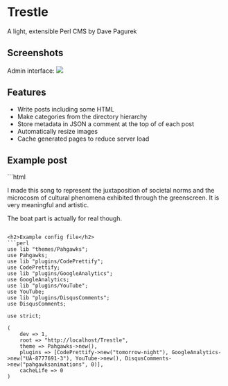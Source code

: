 <h1>Trestle</h1>
A light, extensible Perl CMS by Dave Pagurek

<h2>Screenshots</h2>
Admin interface:
<img src=”http://davepagurek.com/content/images/2015/2/trestle-admin-medium.jpg”>

<h2>Features</h2>
<ul>
    <li>Write posts including some HTML</li>
    <li>Make categories from the directory hierarchy</li>
    <li>Store metadata in JSON a comment at the top of of each post</li>
    <li>Automatically resize images</li>
    <li>Cache generated pages to reduce server load</li>
</ul>

<h2>Example post</h2>
```html

<!--
{
	"title": "Hooked on a Feeling",
	"thumbnail": "%root%/content/images/hasselhoff-thumbnail.jpg",
	"date": "2014-08-27",
    "youtube": "PJQVlVHsFF8"
}
-->

I made this song to represent the juxtaposition of societal norms and the microcosm of cultural phenomena exhibited through the greenscreen. It is very meaningful and artistic.

The boat part is actually for real though.

```

<h2>Example config file</h2>
```perl
use lib "themes/Pahgawks";
use Pahgawks;
use lib "plugins/CodePrettify";
use CodePrettify;
use lib "plugins/GoogleAnalytics";
use GoogleAnalytics;
use lib "plugins/YouTube";
use YouTube;
use lib "plugins/DisqusComments";
use DisqusComments;

use strict;

(
	dev => 1,
    root => "http://localhost/Trestle",
    theme => Pahgawks->new(),
    plugins => [CodePrettify->new("tomorrow-night"), GoogleAnalytics->new("UA-8777691-3"), YouTube->new(), DisqusComments->new("pahgawksanimations", 0)],
    cacheLife => 0
)

```
